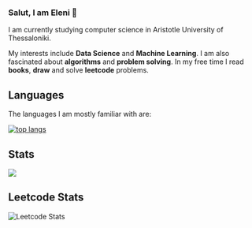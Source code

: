 ### Salut, I am Eleni 👋
I am currently studying computer science in Aristotle University of Thessaloniki.

My interests include **Data Science** and **Machine Learning**. I am also fascinated about **algorithms** and **problem solving**. In my free time I read **books**, **draw** and solve **leetcode** problems.

## Languages
The languages I am mostly familiar with are:

[![top langs](https://github-readme-stats.vercel.app/api/top-langs/?username=helenmand&layout=compact&langs_count=10&hide_title=true&theme=dark&langs_count=8&hide=scss,css,html)](https://github.com/anuraghazra/github-readme-stats)

## Stats
<img src = "https://github-readme-stats.sigma-five.vercel.app/api?username=helenmand&&show_icons=true&title_color=ffffff&icon_color=bb2acf&text_color=daf7dc&bg_color=151515">

## Leetcode Stats  

![Leetcode Stats](https://leetcard.jacoblin.cool/emandana?theme=dark)


<!--
**helenmand/helenmand** is a ✨ _special_ ✨ repository because its `README.md` (this file) appears on your GitHub profile.

Here are some ideas to get you started:

- 🔭 I’m currently working on ...
- 🌱 I’m currently learning ...
- 👯 I’m looking to collaborate on ...
- 🤔 I’m looking for help with ...
- 💬 Ask me about ...
- 📫 How to reach me: ...
- 😄 Pronouns: ...
- ⚡ Fun fact: ...
-->
